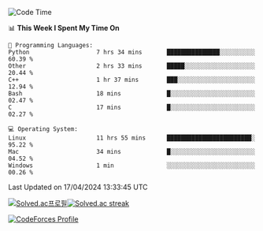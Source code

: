 
<!--START_SECTION:waka-->
![Code Time](http://img.shields.io/badge/Code%20Time-3%2C417%20hrs%2051%20mins-blue)

📊 **This Week I Spent My Time On** 

```text
💬 Programming Languages: 
Python                   7 hrs 34 mins       ███████████████░░░░░░░░░░   60.39 % 
Other                    2 hrs 33 mins       █████░░░░░░░░░░░░░░░░░░░░   20.44 % 
C++                      1 hr 37 mins        ███░░░░░░░░░░░░░░░░░░░░░░   12.94 % 
Bash                     18 mins             █░░░░░░░░░░░░░░░░░░░░░░░░   02.47 % 
C                        17 mins             █░░░░░░░░░░░░░░░░░░░░░░░░   02.27 % 

💻 Operating System: 
Linux                    11 hrs 55 mins      ████████████████████████░   95.22 % 
Mac                      34 mins             █░░░░░░░░░░░░░░░░░░░░░░░░   04.52 % 
Windows                  1 min               ░░░░░░░░░░░░░░░░░░░░░░░░░   00.26 % 
```


 Last Updated on 17/04/2024 13:33:45 UTC
<!--END_SECTION:waka-->


[![Solved.ac프로필](http://mazassumnida.wtf/api/generate_badge?boj=hckim96)](https://solved.ac/hckim96)[![Solved.ac streak](http://mazandi.herokuapp.com/api?handle=hckim96&theme=dark)](https://solved.ac/hckim96)


[![CodeForces Profile](https://cf.leed.at?id=hckim96)](https://codeforces.com/profile/hckim96)

